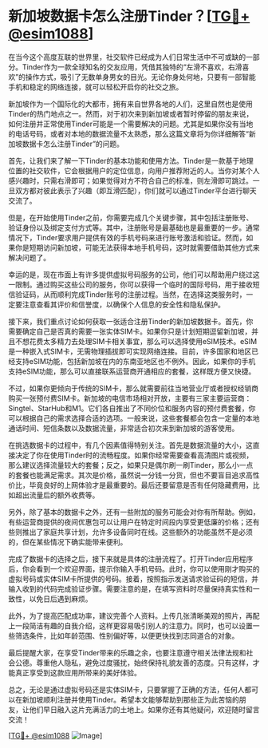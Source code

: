 # 新加坡数据卡怎么注册Tinder？[[TG💪+ @esim1088](https://t.me/s/esim1088)]

在当今这个高度互联的世界里，社交软件已经成为人们日常生活中不可或缺的一部分。Tinder作为一款全球知名的交友应用，凭借其独特的“左滑不喜欢，右滑喜欢”的操作方式，吸引了无数单身男女的目光。无论你身处何地，只要有一部智能手机和稳定的网络连接，就可以轻松开启你的社交之旅。

新加坡作为一个国际化的大都市，拥有来自世界各地的人们，这里自然也是使用Tinder的热门地点之一。然而，对于初次来到新加坡或者暂时停留的朋友来说，如何注册并正常使用Tinder可能是一个需要解决的问题。尤其是如果你没有当地的电话号码，或者对本地的数据流量不太熟悉，那么这篇文章将为你详细解答“新加坡数据卡怎么注册Tinder”的问题。

首先，让我们来了解一下Tinder的基本功能和使用方法。Tinder是一款基于地理位置的社交软件，它会根据用户的定位信息，向用户推荐附近的人。当你对某个人感兴趣时，只需右滑即可；如果觉得对方不符合自己的标准，则左滑即可跳过。一旦双方都对彼此表示了兴趣（即互滑匹配），你们就可以通过Tinder平台进行聊天交流了。

但是，在开始使用Tinder之前，你需要完成几个关键步骤，其中包括注册账号、验证身份以及绑定支付方式等。其中，注册账号是最基础也是最重要的一步。通常情况下，Tinder要求用户提供有效的手机号码来进行账号激活和验证。然而，如果你是短期访问新加坡，可能无法获得本地手机号码，这时就需要借助其他方式来解决问题了。

幸运的是，现在市面上有许多提供虚拟号码服务的公司，他们可以帮助用户绕过这一限制。通过购买这些公司的服务，你可以获得一个临时的国际号码，用于接收短信验证码，从而顺利完成Tinder账号的注册过程。当然，在选择这类服务时，一定要注意查看其评价和信誉度，以确保个人信息的安全性和隐私保护。

接下来，我们重点讨论如何获取一张适合注册Tinder的新加坡数据卡。首先，你需要确定自己是否真的需要一张实体SIM卡。如果你只是计划短期逗留新加坡，并且不想花费太多精力去处理SIM卡相关事宜，那么可以选择使用eSIM技术。eSIM是一种嵌入式SIM卡，无需物理插拔即可实现网络连接。目前，许多国家和地区已经支持eSIM功能，包括新加坡在内的东南亚地区也不例外。因此，如果你的手机支持eSIM功能，那么可以直接联系运营商开通相应的套餐，这样既方便又快捷。

不过，如果你更倾向于传统的SIM卡，那么就需要前往当地营业厅或者授权经销商购买一张预付费SIM卡。新加坡的电信市场相对开放，主要有三家主要运营商：Singtel、StarHub和M1。它们各自推出了不同价位和服务内容的预付费套餐，你可以根据自己的需求选择合适的选项。一般来说，这些套餐都会包含一定量的本地通话时间、短信条数以及数据流量，非常适合初次来到新加坡的游客使用。

在挑选数据卡的过程中，有几个因素值得特别关注。首先是数据流量的大小，这直接决定了你在使用Tinder时的流畅程度。如果你经常需要查看高清图片或视频，那么建议选择流量较大的套餐；反之，如果只是偶尔刷一刷Tinder，那么小一点的套餐也能满足需求。其次是价格，虽然说一分钱一分货，但也不要盲目追求高性价比，毕竟良好的上网体验才是最重要的。最后还要留意是否有任何隐藏费用，比如超出流量后的额外收费等。

另外，除了基本的数据卡之外，还有一些附加的服务可能会对你有所帮助。例如，有些运营商提供的夜间优惠包可以让用户在特定时间段内享受更低廉的价格；还有些则推出了家庭共享计划，允许多设备同时在线。这些额外的功能虽然不是必须的，但在某些情况下确实能带来便利。

完成了数据卡的选择之后，接下来就是具体的注册流程了。打开Tinder应用程序后，你会看到一个欢迎界面，提示你输入手机号码。此时，你可以使用刚才购买的虚拟号码或实体SIM卡所提供的号码。接着，按照指示发送请求验证码的短信，并输入收到的代码完成验证步骤。需要注意的是，在填写资料时尽量保持真实性和一致性，以免日后遇到麻烦。

此外，为了提高匹配成功率，建议完善个人资料。上传几张清晰美观的照片，再配上一段简洁有趣的自我介绍，这样更容易吸引别人的注意力。同时，也可以设置一些筛选条件，比如年龄范围、性别偏好等，以便更快找到志同道合的对象。

最后提醒大家，在享受Tinder带来的乐趣之余，也要注意遵守相关法律法规和社会公德。尊重他人隐私，避免过度骚扰，始终保持礼貌友善的态度。只有这样，才能真正享受到这款应用所带来的美好体验。

总之，无论是通过虚拟号码还是实体SIM卡，只要掌握了正确的方法，任何人都可以在新加坡顺利注册并使用Tinder。希望本文能够帮助到那些正为此苦恼的朋友，让他们早日融入这片充满活力的土地上。如果你还有其他疑问，欢迎随时留言交流！

[[TG💪+ @esim1088](https://t.me/s/esim1088) ![Image](https://i.postimg.cc/4NQfJmqS/Snipaste-2025-05-13-00-14-12.png)]